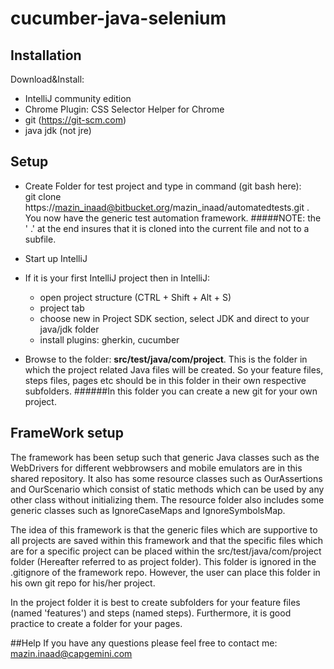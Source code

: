 cucumber-java-selenium
==================

## Installation

Download&Install:

- IntelliJ community edition
- Chrome Plugin: CSS Selector Helper for Chrome
- git (https://git-scm.com)
- java jdk (not jre)

## Setup

- Create Folder for test project and type in command (git bash here): <br> 
  git clone https://mazin_inaad@bitbucket.org/mazin_inaad/automatedtests.git . <br>
  You now have the generic test automation framework.
  #####NOTE: the ' .' at the end insures that it is cloned into the current file and not to a subfile.  
- Start up IntelliJ
- If it is your first IntelliJ project then in IntelliJ:
    - open project structure (CTRL + Shift + Alt + S)
    - project tab
    - choose new in Project SDK section, select JDK and direct to your java/jdk folder
    - install plugins: gherkin, cucumber

  
- Browse to the folder: <b>src/test/java/com/project</b>.
  This is the folder in which the project related Java files will be created. So your
  feature files, steps files, pages etc should be in this folder in their own respective subfolders.
  ######In this folder you can create a new git for your own project.
  
## FrameWork setup
The framework has been setup such that generic Java classes such as the WebDrivers for 
different webbrowsers and mobile emulators are in this shared repository. It also has some
resource classes such as OurAssertions and OurScenario which consist of static methods which
can be used by any other class without initializing them.
The resource folder also includes some generic classes such as IgnoreCaseMaps and IgnoreSymbolsMap.


The idea of this framework is that the generic files which are supportive to all projects are saved within 
this framework and that the specific files which are for a specific project can be placed within
the src/test/java/com/project folder (Hereafter referred to as project folder). This folder is ignored in the .gitignore of the
framework repo. However, the user can place this folder in his own git repo for his/her project.

In the project folder it is best to create subfolders for your feature files (named 'features') and steps (named steps).
Furthermore, it is good practice to create a folder for your pages.

##Help
If you have any questions please feel free to contact me: mazin.inaad@capgemini.com




